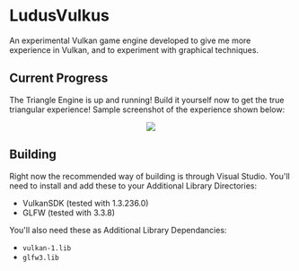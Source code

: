 # LudusVulkus
An experimental Vulkan game engine developed to give me more experience in Vulkan, and to experiment with graphical techniques.

## Current Progress
The Triangle Engine is up and running! Build it yourself now to get the true triangular experience! Sample screenshot of the experience shown below:
<p align="center">
  <img src="https://user-images.githubusercontent.com/28807595/222603046-7208e43e-ecec-441a-902e-9a0b63590aa5.png" />
</p>

## Building
Right now the recommended way of building is through Visual Studio. You'll need to install and add these to your Additional Library Directories:
 - VulkanSDK (tested with 1.3.236.0)
 - GLFW (tested with 3.3.8)
 
You'll also need these as Additional Library Dependancies:
 - `vulkan-1.lib`
 - `glfw3.lib`
